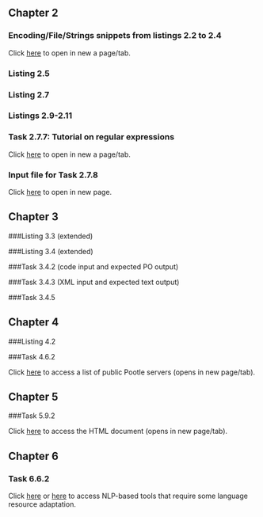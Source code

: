 ## Chapter 2

### Encoding/File/Strings snippets from listings 2.2 to 2.4

Click <a href="http://nbviewer.ipython.org/urls/gist.githubusercontent.com/J3R/364eb26e93d3a1ae034c/raw/6368928019122c608dae1c6e36d6b7834f0d6977/listings_2.2-2.4.ipynb" target="_blank">here</a> to open in new a page/tab.

### Listing 2.5

<script src="https://gist.github.com/J3R/b3a854b1298d75de21d3.js"></script>

### Listing 2.7

<script src="https://gist.github.com/J3R/6485dae3fca1c638e12d.js"></script>

### Listings 2.9-2.11

<script src="https://gist.github.com/J3R/3d05d45d28d7f4456e67.js"></script>

### Task 2.7.7: Tutorial on regular expressions

Click <a href="http://nbviewer.ipython.org/urls/gist.githubusercontent.com/J3R/44937178d495ac2bc798/raw" target="_blank">here</a> to open in new a page/tab.

### Input file for Task 2.7.8

Click <a href="https://www.dropbox.com/s/53o2i4mp5r7tp3m/task2.7.txt?raw=1" target="_blank">here</a> to open in new page.</p>

## Chapter 3

###Listing 3.3 (extended)

<script src="https://gist.github.com/J3R/e4fa4be4d4a922f43238.js"></script>
###Listing 3.4 (extended)

<script src="https://gist.github.com/J3R/58e7c5cd02adc26c5ccd.js"></script>

###Task 3.4.2 (code input and expected PO output)

<script src="https://gist.github.com/J3R/18fb7776cf0dd96d8e13.js"></script>

###Task 3.4.3 (XML input and expected text output)

<script src="https://gist.github.com/J3R/1903054d107df9bd5c9b.js"></script>

###Task 3.4.5

<script src="https://gist.github.com/J3R/ed27baec4f20768c5e39.js"></script>

## Chapter 4

###Listing 4.2

<script src="https://gist.github.com/J3R/f14b7eaeefdea73efa5e.js"></script>

###Task 4.6.2

Click <a href="http://translate.sourceforge.net/wiki/pootle/live_servers#public_pootle_servers" target="_blank">here</a> to access a list of public Pootle servers (opens in new page/tab).

## Chapter 5

###Task 5.9.2

Click <a href="http://okapi.googlecode.com/git/okapi/examples/java/myFile.html" target="_blank">here</a> to access the HTML document (opens in new page/tab).

## Chapter 6

### Task 6.6.2

Click <a href="http://wiki.apertium.org/wiki/List_of_language_pairs" target="_blank">here</a> or <a href="https://languagetool.org/languages" target="_blank">here</a> to access NLP-based tools that require some language resource adaptation.

	

